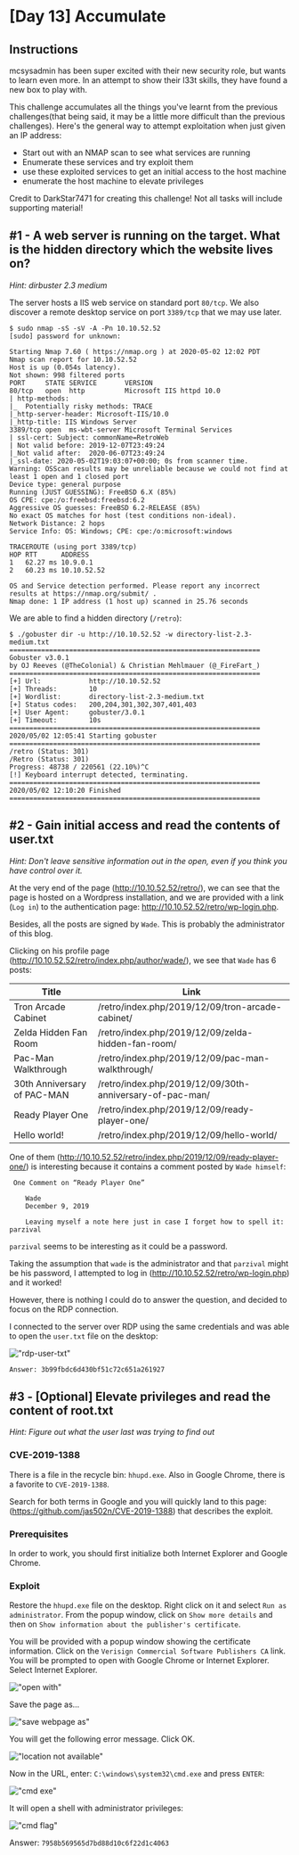 # [Day 13] Accumulate

## Instructions

mcsysadmin has been super excited with their new security role, but wants to learn even more. In an attempt to show their l33t skills, they have found a new box to play with. 

This challenge accumulates all the things you've learnt from the previous challenges(that being said, it may be a little more difficult than the previous challenges). Here's the general way to attempt exploitation when just given an IP address:

* Start out with an NMAP scan to see what services are running
* Enumerate these services and try exploit them
* use these exploited services to get an initial access to the host machine
* enumerate the host machine to elevate privileges

Credit to DarkStar7471 for creating this challenge! Not all tasks will include supporting material!

## #1 - A web server is running on the target. What is the hidden directory which the website lives on?

*Hint: dirbuster 2.3 medium*

The server hosts a IIS web service on standard port `80/tcp`. We also discover a remote desktop service on port `3389/tcp` that we may use later.

~~~
$ sudo nmap -sS -sV -A -Pn 10.10.52.52
[sudo] password for unknown: 

Starting Nmap 7.60 ( https://nmap.org ) at 2020-05-02 12:02 PDT
Nmap scan report for 10.10.52.52
Host is up (0.054s latency).
Not shown: 998 filtered ports
PORT     STATE SERVICE       VERSION
80/tcp   open  http          Microsoft IIS httpd 10.0
| http-methods: 
|_  Potentially risky methods: TRACE
|_http-server-header: Microsoft-IIS/10.0
|_http-title: IIS Windows Server
3389/tcp open  ms-wbt-server Microsoft Terminal Services
| ssl-cert: Subject: commonName=RetroWeb
| Not valid before: 2019-12-07T23:49:24
|_Not valid after:  2020-06-07T23:49:24
|_ssl-date: 2020-05-02T19:03:07+00:00; 0s from scanner time.
Warning: OSScan results may be unreliable because we could not find at least 1 open and 1 closed port
Device type: general purpose
Running (JUST GUESSING): FreeBSD 6.X (85%)
OS CPE: cpe:/o:freebsd:freebsd:6.2
Aggressive OS guesses: FreeBSD 6.2-RELEASE (85%)
No exact OS matches for host (test conditions non-ideal).
Network Distance: 2 hops
Service Info: OS: Windows; CPE: cpe:/o:microsoft:windows

TRACEROUTE (using port 3389/tcp)
HOP RTT      ADDRESS
1   62.27 ms 10.9.0.1
2   60.23 ms 10.10.52.52

OS and Service detection performed. Please report any incorrect results at https://nmap.org/submit/ .
Nmap done: 1 IP address (1 host up) scanned in 25.76 seconds
~~~

We are able to find a hidden directory (`/retro`):

~~~
$ ./gobuster dir -u http://10.10.52.52 -w directory-list-2.3-medium.txt 
===============================================================
Gobuster v3.0.1
by OJ Reeves (@TheColonial) & Christian Mehlmauer (@_FireFart_)
===============================================================
[+] Url:            http://10.10.52.52
[+] Threads:        10
[+] Wordlist:       directory-list-2.3-medium.txt
[+] Status codes:   200,204,301,302,307,401,403
[+] User Agent:     gobuster/3.0.1
[+] Timeout:        10s
===============================================================
2020/05/02 12:05:41 Starting gobuster
===============================================================
/retro (Status: 301)
/Retro (Status: 301)
Progress: 48738 / 220561 (22.10%)^C
[!] Keyboard interrupt detected, terminating.
===============================================================
2020/05/02 12:10:20 Finished
===============================================================
~~~


## #2 - Gain initial access and read the contents of user.txt

*Hint: Don't leave sensitive information out in the open, even if you think you have control over it.*


At the very end of the page (http://10.10.52.52/retro/), we can see that the page is hosted on a Wordpress installation, and we are provided with a link (`Log in`) to the authentication page: http://10.10.52.52/retro/wp-login.php.

Besides, all the posts are signed by `Wade`. This is probably the administrator of this blog.

Clicking on his profile page (http://10.10.52.52/retro/index.php/author/wade/), we see that `Wade` has 6 posts:

Title | Link
--- | ---
Tron Arcade Cabinet | /retro/index.php/2019/12/09/tron-arcade-cabinet/
Zelda Hidden Fan Room | /retro/index.php/2019/12/09/zelda-hidden-fan-room/
Pac-Man Walkthrough | /retro/index.php/2019/12/09/pac-man-walkthrough/
30th Anniversary of PAC-MAN | /retro/index.php/2019/12/09/30th-anniversary-of-pac-man/
Ready Player One | /retro/index.php/2019/12/09/ready-player-one/
Hello world! | /retro/index.php/2019/12/09/hello-world/

One of them (http://10.10.52.52/retro/index.php/2019/12/09/ready-player-one/) is interesting because it contains a comment posted by `Wade himself`:

~~~
 One Comment on “Ready Player One”

    Wade
    December 9, 2019

    Leaving myself a note here just in case I forget how to spell it: parzival
~~~

`parzival` seems to be interesting as it could be a password.

Taking the assumption that `wade` is the administrator and that `parzival` might be his password, I attempted to log in (http://10.10.52.52/retro/wp-login.php) and it worked!

However, there is nothing I could do to answer the question, and decided to focus on the RDP connection.

I connected to the server over RDP using the same credentials and was able to open the `user.txt` file on the desktop:

!["rdp-user-txt"](files/rdp-user-txt.png)

`Answer: 3b99fbdc6d430bf51c72c651a261927`


## #3 - [Optional] Elevate privileges and read the content of root.txt

*Hint: Figure out what the user last was trying to find out*

### CVE-2019-1388

There is a file in the recycle bin: `hhupd.exe`. Also in Google Chrome, there is a favorite to `CVE-2019-1388`.

Search for both terms in Google and you will quickly land to this page: (https://github.com/jas502n/CVE-2019-1388) that describes the exploit.

### Prerequisites

In order to work, you should first initialize both Internet Explorer and Google Chrome.

### Exploit

Restore the `hhupd.exe` file on the desktop. Right click on it and select `Run as administrator`. From the popup window, click on `Show more details` and then on `Show information about the publisher's certificate`.

You will be provided with a popup window showing the certificate information. Click on the `Verisign Commercial Software Publishers CA` link. You will be prompted to open with Google Chrome or Internet Explorer. Select Internet Explorer.

!["open with"](files/open-with.png)

Save the page as...

!["save webpage as"](files/save-webpage-as.png)

You will get the following error message. Click OK.

!["location not available"](files/location-not-available.png)

Now in the URL, enter: `C:\windows\system32\cmd.exe` and press `ENTER`:

!["cmd exe"](files/cmd-exe.png)

It will open a shell with administrator privileges:

!["cmd flag"](files/cmd-flag.png)

Answer: `7958b569565d7bd88d10c6f22d1c4063`

